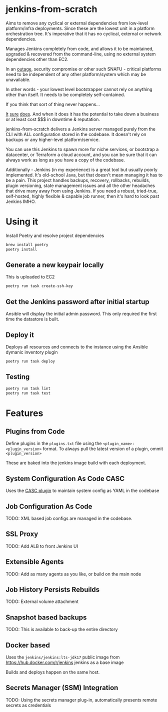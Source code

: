 # jenkins-from-scratch

Aims to remove any cyclical or external dependencies from low-level platform/infra deployments. Since these
are the lowest unit in a platform orchestration tree. It's imperative that it has no cyclical, external or network dependencies.

Manages Jenkins completely from code, and allows it to be maintained, upgraded & recovered from
the command-line, using no external system dependencies other than EC2.

In an [outage](https://substack.com/history/post/168964142), security compromise or other such SNAFU - critical platforms need to be independent of any other platform/system which may be unavailable.

In other words - your lowest level bootstrapper cannot rely on anything other than itself. It needs to be completely self-contained.

If you think that sort of thing never happens...

[It](https://engineering.fb.com/2021/10/05/networking-traffic/outage-details/) [sure](https://blog.bytebytego.com/p/how-the-google-cloud-outage-crashed) [does](https://www.gremlin.com/blog/the-2017-amazon-s-3-outage). And when it does it has the potential to take down a business or at least cost $$$ in downtime & reputation.

jenkins-from-scratch delivers a Jenkins server managed purely from the CLI with ALL configuration stored in the codebase. It doesn't rely on backups or any higher-level platform/service.

You can use this Jenkins to spawn more for niche services, or bootstrap a datacenter, or Terraform a cloud account, and you can be sure that it can always work as long as you have a copy of the codebase.

Additionally - Jenkins (in my experience) is a great tool but usually poorly implemented. It's old-school Java, but that doesn't mean managing it has to be a pain. This project handles backups, recovery, rollbacks, rebuilds, plugin versioning, state management issues and all the other headaches that drive many away from using Jenkins. If you need a robust, tried-true, self-hosted, highly flexible & capable job runner, then it's hard to look past Jenkins IMHO.

# Using it
Install Poetry and resolve project dependencies
```bash
brew install poetry
poetry install
```

## Generate a new keypair locally
This is uploaded to EC2
```bash
poetry run task create-ssh-key
```

## Get the Jenkins password after initial startup
Ansible will display the initial admin password. This only required the first time the datastore is built.

## Deploy it
Deploys all resources and connects to the instance using the Ansible dymanic inventory plugin
```bash
poetry run task deploy
```

## Testing
```bash
poetry run task lint
poetry run task test
```

# Features

## Plugins from Code
Define plugins in the `plugins.txt` file using the `<plugin_name>:<plugin_version>` format.
To always pull the latest version of a plugin, ommit `<plugin_version>`

These are baked into the jenkins image build with each deployment.

## System Configuration As Code CASC
Uses the [CASC plugin](https://plugins.jenkins.io/configuration-as-code/) to maintain system config as YAML in the codebase

## Job Configuration As Code
TODO:
XML based job configs are managed in the codebase.

## SSL Proxy
TODO: Add ALB to front Jenkins UI

## Extensible Agents
TODO:
Add as many agents as you like, or build on the main node

## Job History Persists Rebuilds
TODO:
External volume attachment

## Snapshot based backups
TODO:
This is available to back-up the entire directory

## Docker based
Uses the `jenkins/jenkins:lts-jdk17` public image from https://hub.docker.com/r/jenkins jenkins as a base image

Builds and deploys happen on the same host.

## Secrets Manager (SSM) Integration
TODO:
Using the secrets manager plug-in, automatically presents remote secrets as credentials